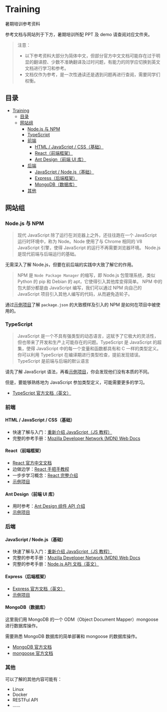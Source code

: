 # Training

暑期培训参考资料

参考文档与网站列于下方，暑期培训所配 PPT 及 demo 请查阅对应文件夹。

> 注意：
>
> - 以下参考资料大部分为简体中文，但部分官方中文文档可能存在过于明显的翻译腔、少数不准确翻译及过时问题，有能力的同学应切换到英文文档进行学习和参考。
> - 文档仅作为参考，是一次性通读还是遇到问题再进行查阅，需要同学们权衡。

## 目录

- [Training](#Training)
  - [目录](#%E7%9B%AE%E5%BD%95)
  - [网站组](#%E7%BD%91%E7%AB%99%E7%BB%84)
    - [Node.js 与 NPM](#Nodejs-%E4%B8%8E-NPM)
    - [TypeScript](#TypeScript)
    - [前端](#%E5%89%8D%E7%AB%AF)
      - [HTML / JavaScript / CSS（基础）](#HTML--JavaScript--CSS%E5%9F%BA%E7%A1%80)
      - [React（前端框架）](#React%E5%89%8D%E7%AB%AF%E6%A1%86%E6%9E%B6)
      - [Ant Design（前端 UI 库）](#Ant-Design%E5%89%8D%E7%AB%AF-UI-%E5%BA%93)
    - [后端](#%E5%90%8E%E7%AB%AF)
      - [JavaScript / Node.js（基础）](#JavaScript--Nodejs%E5%9F%BA%E7%A1%80)
      - [Express（后端框架）](#Express%E5%90%8E%E7%AB%AF%E6%A1%86%E6%9E%B6)
      - [MongoDB（数据库）](#MongoDB%E6%95%B0%E6%8D%AE%E5%BA%93)
    - [其他](#%E5%85%B6%E4%BB%96)

## 网站组

### Node.js 与 NPM

> 现代 JavaScript 除了运行在浏览器上之外，还往往跑在一个 JavaScript 运行时环境中，称为 Node。Node 使用了与 Chrome 相同的 V8 JavaScript 引擎，使得 JavaScript 的运行不再需要浏览器环境。
> Node.js 是现代前端与后端运行的基础。

无需深入了解 Node.js，但要在前后端的实践中大致了解它的作用。

> NPM 是 `Node Package Manager` 的缩写，即 Node.js 包管理系统，类似 Python 的 pip 和 Debian 的 apt，它使得引入其他库变得简单。
> NPM 中的包大部分都是由 JavaScript 编写，我们可以通过 NPM 向自己的 JavaScript 项目引入其他人编写的代码，从而避免造轮子。

通过[示例项目](https://github.com/eesast/sast-weekly-web)了解 `package.json` 的大致模样及引入的 NPM 是如何在项目中被使用的。

### TypeScript

> JavaScript 是一个不具有强类型的动态语言，这赋予了它极大的灵活性，但也带来了开发和生产上可能存在的问题。TypeScript 是 JavaScript 的超集，使得 JavaScript 中的每一个变量和函数都具有和 C 一样的类型定义。你可以利用 TypeScript 在编译期进行类型检查，提前发现错误。
> TypeScript 是前端与后端的默认语言

请先了解 JavaScript 语法，再看[示例项目](https://github.com/eesast/sast-api)，你会发现他们没有本质的不同。

但是，要能够熟练地为 JavaScript 参加类型定义，可能需要更多的学习。

- [TypeScript 官方文档（英文）](https://www.typescriptlang.org/docs/home.html)

### 前端

#### HTML / JavaScript / CSS（基础）

- 快速了解与入门：[重新介绍 JavaScript（JS 教程）](https://developer.mozilla.org/zh-CN/docs/Web/JavaScript/A_re-introduction_to_JavaScript)
- 完整的参考手册：[Mozilla Developer Network (MDN) Web Docs](https://developer.mozilla.org/zh-CN/)

#### React（前端框架）

- [React 官方中文文档](https://zh-hans.reactjs.org/)
- 边做边学：[React 手把手教程](https://zh-hans.reactjs.org/tutorial/tutorial.html)
- 一步步学习概念：[React 完整介绍](https://zh-hans.reactjs.org/docs/hello-world.html)
- [示例项目](https://github.com/eesast/sast-weekly-web)

#### Ant Design（前端 UI 库）

- 用时参考：[Ant Design 组件 API 介绍](https://ant.design/docs/react/introduce-cn)
- [示例项目](https://github.com/eesast/sast-weekly-web)

### 后端

#### JavaScript / Node.js（基础）

- 快速了解与入门：[重新介绍 JavaScript（JS 教程）](https://developer.mozilla.org/zh-CN/docs/Web/JavaScript/A_re-introduction_to_JavaScript)
- 完整的参考手册：[Mozilla Developer Network (MDN) Web Docs](https://developer.mozilla.org/zh-CN/)
- 完整的参考手册：[Node.js API 文档（英文）](https://nodejs.org/dist/latest-v12.x/docs/api/)

#### Express（后端框架）

- [Express 官方文档（英文）](https://expressjs.com/)
- [示例项目](https://github.com/eesast/sast-api)

#### MongoDB（数据库）

这里我们用 MongoDB 的一个 ODM（Object Document Mapper）mongoose 进行数据库操作。

需要熟悉 MongoDB 数据库的简单部署和 mongoose 的数据库操作。

- [MongoDB 官方文档](https://docs.mongodb.com（英文）)
- [mongoose 官方文档](https://mongoosejs.com/docs/index.html（英文）)

### 其他

可以了解的其他内容可能有：

- Linux
- Docker
- RESTFul API
- ……
